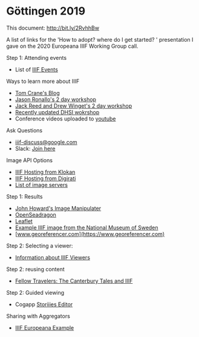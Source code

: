 # Göttingen 2019

This document: http://bit.ly/2RvhhBw

A list of links for the 'How to adopt? where do I get started? ' presentation I gave on the 2020 Europeana IIIF Working Group call. 

Step 1: Attending events
 * List of [IIIF Events](https://iiif.io/event/)
 
Ways to learn more about IIIF
 * [Tom Crane's Blog](https://resources.digirati.com/iiif/an-introduction-to-iiif/)
 * [Jason Ronallo's 2 day workshop](https://ronallo.com/iiif-workshop/)
 * [Jack Reed and Drew Winget's 2 day workshop](https://iiif.github.io/training/intro-to-iiif/)
 * [Recently updated DHSI wokrshop](https://iiif.github.io/training/iiif-5-day-workshop/)
* Conference videos uploaded to [youtube](https://www.youtube.com/channel/UClcQIkLdYra7ZnOmMJnC5OA)

Ask Questions
 * iiif-discuss@google.com
 * Slack: [Join here](http://bit.ly/iiif-slack)
 
Image API Options
 * [IIIF Hosting from Klokan](https://www.iiifhosting.com/)
 * [IIIF Hosting from Digirati](https://dlcs.info/)
 * [List of image servers](https://github.com/IIIF/awesome-iiif#image-servers)

Step 1: Results
 * [John Howard's Image Manipulater](https://jbhoward-dublin.github.io/IIIF-imageManipulation/index.html)
 * [OpenSeadragon](https://openseadragon.github.io/examples/tilesource-iiif/)
 * [Leaflet](https://leafletjs.com/)
 * [Example IIIF image from the National Museum of Sweden](http://collection.nationalmuseum.se/eMP/eMuseumPlus?service=direct/1/ResultListView/result.t1.collection_list.$TspTitleImageLink.link&sp=10&sp=Scollection&sp=SfieldValue&sp=0&sp=0&sp=3&sp=SdetailList&sp=0&sp=Sdetail&sp=0&sp=F&sp=T&sp=9)
 * [www.georeferencer.com](https://www.georeferencer.com) 

Step 2: Selecting a viewer:
 * [Information about IIIF Viewers](https://iiif.io/explainers/using_iiif_resources/)

Step 2: reusing content
 * [Fellow Travelers: The Canterbury Tales and IIIF](http://blalbrit.github.io/2015/07/14/fellow-travelers-the-canterbury-tales-and-iiif)

Step 2: Guided viewing
 * Cogapp [Storiiies Editor](https://storiiies-editor.cogapp.com/)

Sharing with Aggregators
 * [IIIF Europeana Example](http://www.europeana.eu/en/item/07932/diglit_stahd_h106)
